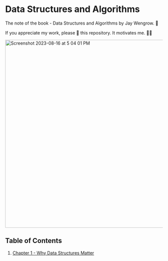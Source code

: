 # Data Structures and Algorithms
The note of the book - Data Structures and Algorithms by Jay Wengrow. 📖

If you appreciate my work, please 🌟 this repository. It motivates me. 🚀🚀

<img width="600" alt="Screenshot 2023-08-16 at 5 04 01 PM" src="https://github.com/viboloveyou12/Data-Structures-and-Algorithms-Note/assets/29854567/68400068-d4a7-45a3-afdb-ccddef3594f1">

## Table of Contents
1.  [Chapter 1 - Why Data Structures Matter](src/chapter1-why-data-structures-matter.md)
